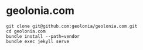 # geolonia.com

```
git clone git@github.com:geolonia/geolonia.com.git
cd geolonia.com
bundle install --path=vendor
bundle exec jekyll serve
```
